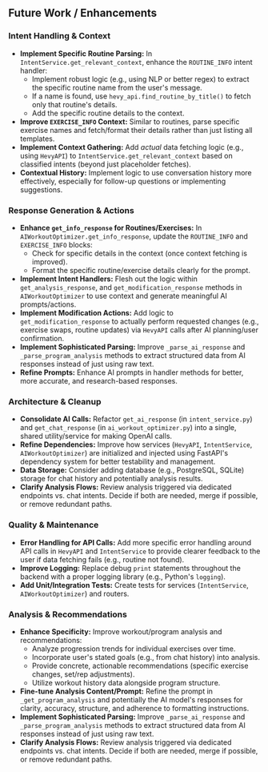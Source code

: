 ## Future Work / Enhancements

### Intent Handling & Context
- **Implement Specific Routine Parsing:** In `IntentService.get_relevant_context`, enhance the `ROUTINE_INFO` intent handler:
    - Implement robust logic (e.g., using NLP or better regex) to extract the specific routine name from the user's message.
    - If a name is found, use `hevy_api.find_routine_by_title()` to fetch only that routine's details.
    - Add the specific routine details to the context.
- **Improve `EXERCISE_INFO` Context:** Similar to routines, parse specific exercise names and fetch/format their details rather than just listing all templates.
- **Implement Context Gathering:** Add *actual* data fetching logic (e.g., using `HevyAPI`) to `IntentService.get_relevant_context` based on classified intents (beyond just placeholder fetches).
- **Contextual History:** Implement logic to use conversation history more effectively, especially for follow-up questions or implementing suggestions.

### Response Generation & Actions
- **Enhance `get_info_response` for Routines/Exercises:** In `AIWorkoutOptimizer.get_info_response`, update the `ROUTINE_INFO` and `EXERCISE_INFO` blocks:
    - Check for specific details in the context (once context fetching is improved).
    - Format the specific routine/exercise details clearly for the prompt.
- **Implement Intent Handlers:** Flesh out the logic within `get_analysis_response`, and `get_modification_response` methods in `AIWorkoutOptimizer` to use context and generate meaningful AI prompts/actions.
- **Implement Modification Actions:** Add logic to `get_modification_response` to actually perform requested changes (e.g., exercise swaps, routine updates) via `HevyAPI` calls after AI planning/user confirmation.
- **Implement Sophisticated Parsing:** Improve `_parse_ai_response` and `_parse_program_analysis` methods to extract structured data from AI responses instead of just using raw text.
- **Refine Prompts:** Enhance AI prompts in handler methods for better, more accurate, and research-based responses.

### Architecture & Cleanup
- **Consolidate AI Calls:** Refactor `get_ai_response` (in `intent_service.py`) and `get_chat_response` (in `ai_workout_optimizer.py`) into a single, shared utility/service for making OpenAI calls.
- **Refine Dependencies:** Improve how services (`HevyAPI`, `IntentService`, `AIWorkoutOptimizer`) are initialized and injected using FastAPI's dependency system for better testability and management.
- **Data Storage:** Consider adding database (e.g., PostgreSQL, SQLite) storage for chat history and potentially analysis results.
- **Clarify Analysis Flows:** Review analysis triggered via dedicated endpoints vs. chat intents. Decide if both are needed, merge if possible, or remove redundant paths.

### Quality & Maintenance
- **Error Handling for API Calls:** Add more specific error handling around API calls in `HevyAPI` and `IntentService` to provide clearer feedback to the user if data fetching fails (e.g., routine not found).
- **Improve Logging:** Replace debug `print` statements throughout the backend with a proper logging library (e.g., Python's `logging`).
- **Add Unit/Integration Tests:** Create tests for services (`IntentService`, `AIWorkoutOptimizer`) and routers.

### Analysis & Recommendations
- **Enhance Specificity:** Improve workout/program analysis and recommendations:
    - Analyze progression trends for individual exercises over time.
    - Incorporate user's stated goals (e.g., from chat history) into analysis.
    - Provide concrete, actionable recommendations (specific exercise changes, set/rep adjustments).
    - Utilize workout history data alongside program structure.
- **Fine-tune Analysis Content/Prompt:** Refine the prompt in `_get_program_analysis` and potentially the AI model's responses for clarity, accuracy, structure, and adherence to formatting instructions.
- **Implement Sophisticated Parsing:** Improve `_parse_ai_response` and `_parse_program_analysis` methods to extract structured data from AI responses instead of just using raw text.
- **Clarify Analysis Flows:** Review analysis triggered via dedicated endpoints vs. chat intents. Decide if both are needed, merge if possible, or remove redundant paths. 